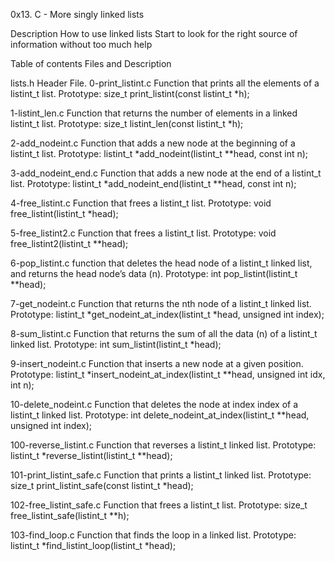 0x13. C - More singly linked lists

Description
How to use linked lists
Start to look for the right source of information without too much help

Table of contents
Files	and Description

lists.h	Header File.
0-print_listint.c	Function that prints all the elements of a listint_t list. Prototype: size_t print_listint(const listint_t *h);

1-listint_len.c	Function that returns the number of elements in a linked listint_t list. Prototype: size_t listint_len(const listint_t *h);

2-add_nodeint.c	Function that adds a new node at the beginning of a listint_t list. Prototype: listint_t *add_nodeint(listint_t **head, const int n);

3-add_nodeint_end.c	Function that adds a new node at the end of a listint_t list. Prototype: listint_t *add_nodeint_end(listint_t **head, const int n);

4-free_listint.c	Function that frees a listint_t list. Prototype: void free_listint(listint_t *head);

5-free_listint2.c	Function that frees a listint_t list. Prototype: void free_listint2(listint_t **head);

6-pop_listint.c	function that deletes the head node of a listint_t linked list, and returns the head node’s data (n). Prototype: int pop_listint(listint_t **head);

7-get_nodeint.c	Function that returns the nth node of a listint_t linked list. Prototype: listint_t *get_nodeint_at_index(listint_t *head, unsigned int index);

8-sum_listint.c	Function that returns the sum of all the data (n) of a listint_t linked list. Prototype: int sum_listint(listint_t *head);

9-insert_nodeint.c	Function that inserts a new node at a given position. Prototype: listint_t *insert_nodeint_at_index(listint_t **head, unsigned int idx, int n);

10-delete_nodeint.c	Function that deletes the node at index index of a listint_t linked list. Prototype: int delete_nodeint_at_index(listint_t **head, unsigned int index);

100-reverse_listint.c	Function that reverses a listint_t linked list. Prototype: listint_t *reverse_listint(listint_t **head);

101-print_listint_safe.c	Function that prints a listint_t linked list. Prototype: size_t print_listint_safe(const listint_t *head);

102-free_listint_safe.c	Function that frees a listint_t list. Prototype: size_t free_listint_safe(listint_t **h);

103-find_loop.c	Function that finds the loop in a linked list. Prototype: listint_t *find_listint_loop(listint_t *head);
